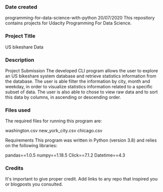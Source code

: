 ### Date created
programming-for-data-science-with-python
20/07/2020
This repository contains projects for Udacity Programming For Data Science.
### Project Title
US bikeshare Data

### Description
Project Submission
The developed CLI program allows the user to explore an US bikeshare system database and retrieve statistics information from the database. The user is able filter the information by city, month and weekday, in order to visualize statistics information related to a specific subset of data. The user is also able to chose to view raw data and to sort this data by columns, in ascending or descending order.

### Files used
The required files for running this program are:

washington.csv
new_york_city.csv
chicago.csv

Requirements
This program was written in Python (version 3.8) and relies on the following libraries:

pandas==1.0.5
numpy==1.18.5
Click==7.1.2
Datetime==4.3

### Credits
It's important to give proper credit. Add links to any repo that inspired you or blogposts you consulted.
